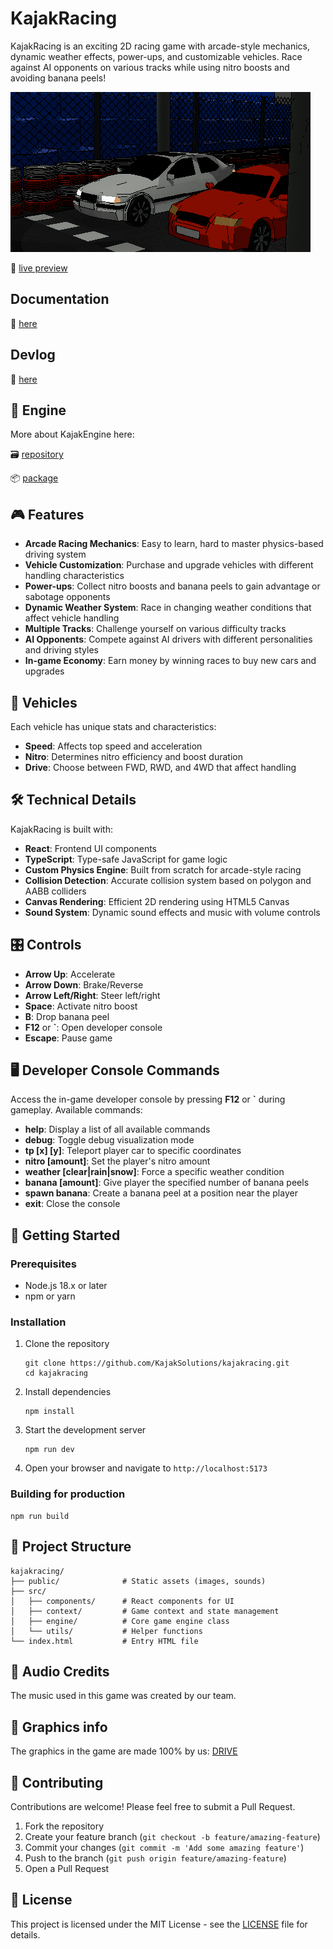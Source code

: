 # KajakRacing

KajakRacing is an exciting 2D racing game with arcade-style mechanics, dynamic weather effects, power-ups, and customizable vehicles. Race against AI opponents on various tracks while using nitro boosts and avoiding banana peels!

![KajakRacing Screenshot](public/main-menu-img.png)

📙 [live preview](https://kajakracing-kajaksolutions.granacik.pl)

## Documentation
📙 [here](https://docs-kajaksolutions.granacik.pl)

## Devlog
 🧊 [here](https://kajaksolutions.granacik.pl)

## 💪 Engine
More about KajakEngine here:

🗃️ [repository](https://github.com/KajakSolutions/KajakEngine)

📦 [package](https://www.npmjs.com/package/@kajaksolutions/kajakengine)


## 🎮 Features

- **Arcade Racing Mechanics**: Easy to learn, hard to master physics-based driving system
- **Vehicle Customization**: Purchase and upgrade vehicles with different handling characteristics
- **Power-ups**: Collect nitro boosts and banana peels to gain advantage or sabotage opponents
- **Dynamic Weather System**: Race in changing weather conditions that affect vehicle handling
- **Multiple Tracks**: Challenge yourself on various difficulty tracks
- **AI Opponents**: Compete against AI drivers with different personalities and driving styles
- **In-game Economy**: Earn money by winning races to buy new cars and upgrades

## 🚗 Vehicles

Each vehicle has unique stats and characteristics:
- **Speed**: Affects top speed and acceleration
- **Nitro**: Determines nitro efficiency and boost duration
- **Drive**: Choose between FWD, RWD, and 4WD that affect handling

## 🛠️ Technical Details

KajakRacing is built with:
- **React**: Frontend UI components
- **TypeScript**: Type-safe JavaScript for game logic
- **Custom Physics Engine**: Built from scratch for arcade-style racing
- **Collision Detection**: Accurate collision system based on polygon and AABB colliders
- **Canvas Rendering**: Efficient 2D rendering using HTML5 Canvas
- **Sound System**: Dynamic sound effects and music with volume controls

## 🎛️ Controls

- **Arrow Up**: Accelerate
- **Arrow Down**: Brake/Reverse
- **Arrow Left/Right**: Steer left/right
- **Space**: Activate nitro boost
- **B**: Drop banana peel
- **F12** or **`**: Open developer console
- **Escape**: Pause game

## 🖥️ Developer Console Commands

Access the in-game developer console by pressing **F12** or **`** during gameplay. Available commands:

- **help**: Display a list of all available commands
- **debug**: Toggle debug visualization mode
- **tp [x] [y]**: Teleport player car to specific coordinates
- **nitro [amount]**: Set the player's nitro amount
- **weather [clear|rain|snow]**: Force a specific weather condition
- **banana [amount]**: Give player the specified number of banana peels
- **spawn banana**: Create a banana peel at a position near the player
- **exit**: Close the console

## 🚀 Getting Started

### Prerequisites

- Node.js 18.x or later
- npm or yarn

### Installation

1. Clone the repository
   ```
   git clone https://github.com/KajakSolutions/kajakracing.git
   cd kajakracing
   ```

2. Install dependencies
   ```
   npm install
   ```

3. Start the development server
   ```
   npm run dev
   ```

4. Open your browser and navigate to `http://localhost:5173`

### Building for production

```
npm run build
```

## 🧩 Project Structure

```
kajakracing/
├── public/              # Static assets (images, sounds)
├── src/
│   ├── components/      # React components for UI
│   ├── context/         # Game context and state management
│   ├── engine/          # Core game engine class
│   └── utils/           # Helper functions
└── index.html           # Entry HTML file
```

## 🎵 Audio Credits

The music used in this game was created by our team.


##  🚗 Graphics info

The graphics in the game are made 100% by us: [DRIVE](https://drive.google.com/drive/folders/1V4paLGi2KZURRBb02bdCe9xelKU6he4F?usp=sharing)

## 🤝 Contributing

Contributions are welcome! Please feel free to submit a Pull Request.

1. Fork the repository
2. Create your feature branch (`git checkout -b feature/amazing-feature`)
3. Commit your changes (`git commit -m 'Add some amazing feature'`)
4. Push to the branch (`git push origin feature/amazing-feature`)
5. Open a Pull Request

## 📝 License

This project is licensed under the MIT License - see the [LICENSE](LICENSE) file for details.


